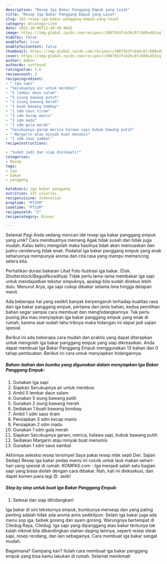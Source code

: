 ```yaml
---
description: "Resep Iga Bakar Panggang Empuk yang Lezat"
title: "Resep Iga Bakar Panggang Empuk yang Lezat"
slug: 181-resep-iga-bakar-panggang-empuk-yang-lezat
category: Uncategorized
date: 2022-10-06T12:49:49.860Z
image: https://img-global.cpcdn.com/recipes/c30875b3fcb26c8f/680x482cq70/iga-bakar-panggang-empuk-foto-resep-utama.jpg
hideToc: false
enableToc: true
enableTocContent: false
thumbnail: https://img-global.cpcdn.com/recipes/c30875b3fcb26c8f/680x482cq70/iga-bakar-panggang-empuk-foto-resep-utama.jpg
cover: https://img-global.cpcdn.com/recipes/c30875b3fcb26c8f/680x482cq70/iga-bakar-panggang-empuk-foto-resep-utama.jpg
author: Admin
authorAv: notfound
ratingvalue: 3.6
reviewcount: 3
recipeingredient:
- " Iga sapi"
- "Secukupnya air untuk merebus"
- "5 lembar daun salam"
- "5 siung bawang putih"
- "2 siung bawang merah"
- "1 buah bawang bombay"
- "1 sdm saus tiram"
- "3 sdm kecap manis"
- "2 sdm madu"
- "1 sdm gula merah"
- "Secukupnya garam merica halawa sapi bubuk bawang putih"
- " Margarin atau minyak buat menumis"
- "1 sdm saus sambal"
recipeinstructions:

- "Sudah jadi dan siap dinikmati!"
categories:
- Resep
tags:
- iga
- bakar
- panggang

katakunci: iga bakar panggang 
nutrition: 237 calories
recipecuisine: Indonesian
preptime: "PT35M"
cooktime: "PT32M"
recipeyield: "2"
recipecategory: Dinner

---
```



Selamat Pagi Anda sedang mencari ide resep iga bakar panggang empuk yang unik? Cara membuatnya memang Agak tidak susah dan tidak juga mudah. Kalau keliru mengolah maka hasilnya tidak akan memuaskan dan justru cenderung tidak enak. Padahal iga bakar panggang empuk yang enak seharusnya mempunyai aroma dan cita rasa yang mampu memancing selera kita.


Perhatikan durasi bakaran Lihat Foto Ilustrasi iga bakar. (Dok. Shutterstock/BagusNuraditya) Tidak perlu lama-lama membakar iga sapi untuk mendapatkan tekstur empuknya, apalagi bila sudah direbus lebih dulu. Menurut Arya, iga sapi cukup dibakar selama lima hingga delapan menit.

Ada beberapa hal yang sedikit banyak berpengaruh terhadap kualitas rasa dari iga bakar panggang empuk, pertama dari jenis bahan, kedua pemilihan bahan segar sampai cara membuat dan menghidangkannya. Tak perlu pusing jika mau menyiapkan iga bakar panggang empuk yang enak di rumah, karena asal sudah tahu triknya maka hidangan ini dapat jadi sajian spesial.


Berikut ini ada beberapa cara mudah dan praktis yang dapat diterapkan untuk mengolah iga bakar panggang empuk yang siap dikreasikan. Anda dapat membuat Iga Bakar Panggang Empuk menggunakan 13 bahan dan 0 tahap pembuatan. Berikut ini cara untuk menyiapkan hidangannya.

<!--inarticleads1-->

##### Bahan-bahan dan bumbu yang digunakan dalam menyiapkan Iga Bakar Panggang Empuk:

1. Gunakan  Iga sapi
1. Siapkan Secukupnya air untuk merebus
1. Ambil 5 lembar daun salam
1. Gunakan 5 siung bawang putih
1. Gunakan 2 siung bawang merah
1. Sediakan 1 buah bawang bombay
1. Ambil 1 sdm saus tiram
1. Persiapkan 3 sdm kecap manis
1. Persiapkan 2 sdm madu
1. Gunakan 1 sdm gula merah
1. Siapkan Secukupnya garam, merica, halawa sapi, bubuk bawang putih
1. Sediakan  Margarin atau minyak buat menumis
1. Gunakan 1 sdm saus sambal


Akhirnya selesksi resep tersimpel Saya pakai resep mbk septi Dwi. Sajian Sedap) Resep iga bakar pedas manis ini cocok untuk lauk makan sehari-hari yang spesial di rumah. KOMPAS.com - Iga menjadi salah satu bagian sapi yang biasa diolah dengan cara dibakar. Nah, kali ini dieksekusi, dan dapet komen juara lagi 😍. asiik! 

<!--inarticleads2-->

##### Step by step untuk buat Iga Bakar Panggang Empuk:


1. Selesai dan siap dihidangkan!

Iga bakar di sini teksturnya empuk, bumbunya merseap dan yang paling penting adalah tidak ada aroma amis sedikitpun. Selain iga bakar juga ada menu sop iga, bebek goreng dan ayam goreng. Warungnya bertempat di Ciledug Raya, Ciledug. Iga sapi yang dipanggang atau bakar tentunya tak kalah nikmat bila dibandingkan olahan daging lainnya, seperti resep steak sapi, resep rendang, dan lain sebagainya. Cara membuat iga bakar sangat mudah. 

Bagaimana? Gampang kan? Itulah cara membuat iga bakar panggang empuk yang bisa kamu lakukan di rumah. Selamat menikmati
